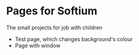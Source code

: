 # Pages for Softium
The small projects for job with children
- Test page, which changes background's colour
- Page with window
